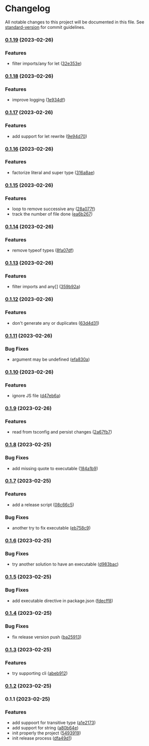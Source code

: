 # Changelog

All notable changes to this project will be documented in this file. See [standard-version](https://github.com/conventional-changelog/standard-version) for commit guidelines.

### [0.1.19](https://github.com/blemoine/ts-remove-any/compare/v0.1.18...v0.1.19) (2023-02-26)


### Features

* filter imports/any for let ([32e353e](https://github.com/blemoine/ts-remove-any/commit/32e353e9f7ef3239b8c475c760826ab35925fa9b))

### [0.1.18](https://github.com/blemoine/ts-remove-any/compare/v0.1.17...v0.1.18) (2023-02-26)


### Features

* improve logging ([1e934df](https://github.com/blemoine/ts-remove-any/commit/1e934df162f3d317a186a243e91762d81ee8c6fe))

### [0.1.17](https://github.com/blemoine/ts-remove-any/compare/v0.1.16...v0.1.17) (2023-02-26)


### Features

* add support for let rewrite ([9e94d70](https://github.com/blemoine/ts-remove-any/commit/9e94d706067d10bf7e98fbd36996451d48deb35b))

### [0.1.16](https://github.com/blemoine/ts-remove-any/compare/v0.1.15...v0.1.16) (2023-02-26)


### Features

* factorize literal and super type ([316a8ae](https://github.com/blemoine/ts-remove-any/commit/316a8aeeca6111ee527a7cdf826f68b468f7061b))

### [0.1.15](https://github.com/blemoine/ts-remove-any/compare/v0.1.14...v0.1.15) (2023-02-26)


### Features

* loop to remove successive any ([28a077f](https://github.com/blemoine/ts-remove-any/commit/28a077fe456d9dfa88f5cb0bc48f3e6253eb4ddd))
* track the number of file done ([ea6b267](https://github.com/blemoine/ts-remove-any/commit/ea6b267267f090f6ff7608b7de97fd7f30c8c099))

### [0.1.14](https://github.com/blemoine/ts-remove-any/compare/v0.1.13...v0.1.14) (2023-02-26)


### Features

* remove typeof types ([8fa07df](https://github.com/blemoine/ts-remove-any/commit/8fa07df83410a6a56f5e85c049ac958d2ac9892b))

### [0.1.13](https://github.com/blemoine/ts-remove-any/compare/v0.1.12...v0.1.13) (2023-02-26)


### Features

* filter imports and any[] ([359b92a](https://github.com/blemoine/ts-remove-any/commit/359b92ac2f64efd818a2d81dfddcd8d076a35f1c))

### [0.1.12](https://github.com/blemoine/ts-remove-any/compare/v0.1.11...v0.1.12) (2023-02-26)


### Features

* don't generate any or duplicates ([63d4d31](https://github.com/blemoine/ts-remove-any/commit/63d4d313b8ef699ba03113157403044ebfd39df2))

### [0.1.11](https://github.com/blemoine/ts-remove-any/compare/v0.1.10...v0.1.11) (2023-02-26)


### Bug Fixes

* argument may be undefined ([efa830a](https://github.com/blemoine/ts-remove-any/commit/efa830a3d7e4177c1e8d2aed3159c9b9d6e4345a))

### [0.1.10](https://github.com/blemoine/ts-remove-any/compare/v0.1.9...v0.1.10) (2023-02-26)


### Features

* ignore JS file ([d47eb6a](https://github.com/blemoine/ts-remove-any/commit/d47eb6a86c15d833d69b8bcf2ba0b209e997c3c3))

### [0.1.9](https://github.com/blemoine/ts-remove-any/compare/v0.1.8...v0.1.9) (2023-02-26)


### Features

* read from tsconfig and persist changes ([2a67fb7](https://github.com/blemoine/ts-remove-any/commit/2a67fb7fe36c0339870c4838b60bc7cc8d8eada8))

### [0.1.8](https://github.com/blemoine/ts-remove-any/compare/v0.1.7...v0.1.8) (2023-02-25)


### Bug Fixes

* add missing quote to executable ([184a1b9](https://github.com/blemoine/ts-remove-any/commit/184a1b9cb7910f7701a3c3c8e841d659d23eec32))

### [0.1.7](https://github.com/blemoine/ts-remove-any/compare/v0.1.6...v0.1.7) (2023-02-25)


### Features

* add a release script ([08c66c5](https://github.com/blemoine/ts-remove-any/commit/08c66c5706f7d85f8584a44b5ff6226b8e7956e5))


### Bug Fixes

* another try to fix executable ([eb758c9](https://github.com/blemoine/ts-remove-any/commit/eb758c96aeb672b64542f4f94c387b4dd1f37a77))

### [0.1.6](https://github.com/blemoine/ts-remove-any/compare/v0.1.5...v0.1.6) (2023-02-25)


### Bug Fixes

* try another solution to have an executable ([d983bac](https://github.com/blemoine/ts-remove-any/commit/d983bac0f1675341d957b42c50b6015c2e65a969))

### [0.1.5](https://github.com/blemoine/ts-remove-any/compare/v0.1.4...v0.1.5) (2023-02-25)


### Bug Fixes

* add executable directive in package.json ([fdecff8](https://github.com/blemoine/ts-remove-any/commit/fdecff8a0cfecdd476f8bdc36aa73fad3a154645))

### [0.1.4](https://github.com/blemoine/ts-remove-any/compare/v0.1.3...v0.1.4) (2023-02-25)


### Bug Fixes

* fix release version push ([ba25913](https://github.com/blemoine/ts-remove-any/commit/ba259137f86b3ac64bd468a24346a7401388d974))

### [0.1.3](https://github.com/blemoine/ts-remove-any/compare/v0.1.2...v0.1.3) (2023-02-25)


### Features

* try supporting cli ([abeb912](https://github.com/blemoine/ts-remove-any/commit/abeb912faa3839617e3cac936ba1fd84660ba118))

### [0.1.2](https://github.com/blemoine/ts-remove-any/compare/v0.1.1...v0.1.2) (2023-02-25)

### 0.1.1 (2023-02-25)


### Features

* add suppoort for transitive type ([a1e2173](https://github.com/blemoine/ts-remove-any/commit/a1e21735ba3e4ab5e659f1c228d00fe81875f9cc))
* add support for string ([a80b64e](https://github.com/blemoine/ts-remove-any/commit/a80b64e3d6f4cb56ef76cd160c444ecfe0757e9c))
* init properly the project ([5493919](https://github.com/blemoine/ts-remove-any/commit/5493919068ffe8c0191572bd825c0a500420e8d5))
* init release process ([dfa49d1](https://github.com/blemoine/ts-remove-any/commit/dfa49d1c709c537daa4f53a8611c6f82957cad69))
